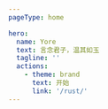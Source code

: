 ```yaml
---
pageType: home

hero:
  name: Yore
  text: 言念君子，温其如玉
  tagline: ''
  actions:
    - theme: brand
      text: 开始
      link: '/rust/'
---
```


